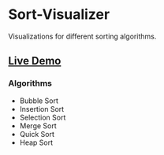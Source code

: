 # Sort-Visualizer
Visualizations for different sorting algorithms.

## [Live Demo](https://anukuljoshi.github.io/sort-visualizer-v2/)

### Algorithms
- Bubble Sort
- Insertion Sort
- Selection Sort
- Merge Sort
- Quick Sort
- Heap Sort
